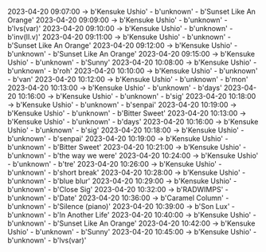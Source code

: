 2023-04-20 09:07:00 -> b'Kensuke Ushio' - b'unknown' - b'Sunset Like An Orange'
2023-04-20 09:09:00 -> b'Kensuke Ushio' - b'unknown' - b'lvs(var)'
2023-04-20 09:10:00 -> b'Kensuke Ushio' - b'unknown' - b'inv(II.v)'
2023-04-20 09:11:00 -> b'Kensuke Ushio' - b'unknown' - b'Sunset Like An Orange'
2023-04-20 09:12:00 -> b'Kensuke Ushio' - b'unknown' - b'Sunset Like An Orange'
2023-04-20 09:15:00 -> b'Kensuke Ushio' - b'unknown' - b'Sunny'
2023-04-20 10:08:00 -> b'Kensuke Ushio' - b'unknown' - b'roh'
2023-04-20 10:10:00 -> b'Kensuke Ushio' - b'unknown' - b'van'
2023-04-20 10:12:00 -> b'Kensuke Ushio' - b'unknown' - b'mon'
2023-04-20 10:13:00 -> b'Kensuke Ushio' - b'unknown' - b'days'
2023-04-20 10:16:00 -> b'Kensuke Ushio' - b'unknown' - b'sig'
2023-04-20 10:18:00 -> b'Kensuke Ushio' - b'unknown' - b'senpai'
2023-04-20 10:19:00 -> b'Kensuke Ushio' - b'unknown' - b'Bitter Sweet'
2023-04-20 10:13:00 -> b'Kensuke Ushio' - b'unknown' - b'days'
2023-04-20 10:16:00 -> b'Kensuke Ushio' - b'unknown' - b'sig'
2023-04-20 10:18:00 -> b'Kensuke Ushio' - b'unknown' - b'senpai'
2023-04-20 10:19:00 -> b'Kensuke Ushio' - b'unknown' - b'Bitter Sweet'
2023-04-20 10:21:00 -> b'Kensuke Ushio' - b'unknown' - b'the way we were'
2023-04-20 10:24:00 -> b'Kensuke Ushio' - b'unknown' - b'tre'
2023-04-20 10:26:00 -> b'Kensuke Ushio' - b'unknown' - b'short break'
2023-04-20 10:28:00 -> b'Kensuke Ushio' - b'unknown' - b'blue blur'
2023-04-20 10:29:00 -> b'Kensuke Ushio' - b'unknown' - b'Close Sig'
2023-04-20 10:32:00 -> b'RADWIMPS' - b'unknown' - b'Date'
2023-04-20 10:36:00 -> b'Caramel Column' - b'unknown' - b'Silence (piano)'
2023-04-20 10:39:00 -> b'Son Lux' - b'unknown' - b'In Another Life'
2023-04-20 10:40:00 -> b'Kensuke Ushio' - b'unknown' - b'Sunset Like An Orange'
2023-04-20 10:42:00 -> b'Kensuke Ushio' - b'unknown' - b'Sunny'
2023-04-20 10:45:00 -> b'Kensuke Ushio' - b'unknown' - b'lvs(var)'
